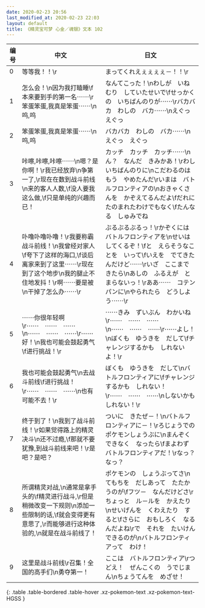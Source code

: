 ```yaml
---
date: 2020-02-23 20:56
last_modified_at: 2020-02-23 22:03
layout: default
title: 《精灵宝可梦 心金／魂银》文本 102
---
```

| 编号 | 中文 | 日文 |
| ---- | ---- | ---- |
| 0 | 等等我！！\r | まってくれえぇぇぇぇ－！！\r |
| 1 | 怎么会！\n因为我打瞌睡\f本来要到手的第一名⋯⋯\r笨蛋笨蛋,我真是笨蛋⋯⋯\n呜,呜 | なんてこった！\nわしが　いねむり　していたせいで\fせっかくの　いちばんのりが⋯⋯\rバカバカ　わしの　バカ⋯⋯\nえぐっ　えぐっ |
| 2 | 笨蛋笨蛋,我真是笨蛋⋯⋯\n呜,呜 | バカバカ　わしの　バカ⋯⋯\nえぐっ　えぐっ |
| 3 | 咔嚓,咔嚓,咔嚓⋯⋯\n嗯？是你啊！\r我已经放弃\n争第一了,\r现在在数到战斗前线\n来的客人人数,\f没人要我这么做,\f只是单纯的兴趣而已！ | カッチ　カッチ　カッチ⋯⋯\nん？　なんだ　きみかあ！\rわし　いちばんのりに\nこだわるのは　もう　やめたんだ\rいまは　バトルフロンティアの\nおきゃくさんを　かぞえてるんだよ\fだれに　たのまれたわけでもなく\fたんなる　しゅみでね |
| 4 | 卟噜卟噜卟噜！\r我要称霸战斗前线！\n我曾经对家人\f夸下了这样的海口,\f谈后离家来到了这里⋯⋯\r现在到了这个地步\n我的腿止不住地发抖！\r啊⋯⋯要是被\n干掉了怎么办⋯⋯\r | ぶるぶるぶるっ！\rかぞくには　バトルフロンティアを\nせいは　してくるぞ！\fと　えらそうなことを　いって\fいえを　でてきたんだけど⋯⋯\rいざ　ここまで　きたら\nあしの　ふるえが　とまらないっ！\rああ⋯⋯　コテンパンに\nやられたら　どうしよう⋯⋯\r |
| 5 | ⋯⋯你很年轻啊\r⋯⋯　⋯⋯　⋯⋯\n⋯⋯　⋯⋯　⋯⋯\r⋯⋯好！\n我也可能会鼓起勇气\f进行挑战！\r | ⋯⋯きみ　ずいぶん　わかいね\r⋯⋯　⋯⋯　⋯⋯\n⋯⋯　⋯⋯　⋯⋯\r⋯⋯よし！\nぼくも　ゆうきを　だして\fチャレンジするかも　しれないよ！\r |
| 6 | 我也可能会鼓起勇气\n去战斗前线\f进行挑战！\r⋯⋯　⋯⋯　⋯⋯\n也有可能不去！\r | ぼくも　ゆうきを　だして\nバトルフロンティアに\fチャレンジするかも　しれない！\r⋯⋯　⋯⋯　⋯⋯\nしないかも　しれない！\r |
| 7 | 终于到了！\n我到了战斗前线！\r如果觉得路上的精灵决斗\n还不过瘾,\f那就不要犹豫,到战斗前线来吧！\r是吧？是吧？ | ついに　きたぜ－！\nバトルフロンティアに－！\rろじょうでの　ポケモンしょうぶに\nまんぞく　できなく　なったら\fまよわず　バトルフロンティアだ！\rなっ？　なっ？ |
| 8 | 所谓精灵对战,\n通常是拿手头的\f精灵进行战斗,\r但是稍微改变一下规则\n添加一些限制的话,\f就会变得更有意思了,\r而能够进行这种体验的,\n就是在战斗前线了！ | ポケモンの　しょうぶってさ\nてもちを　だしあって　たたかうのが\fフツ－　なんだけどさ\rちょっと　ル－ルを　かえたり\nせいげんを　くわえたり　すると\fさらに　おもしろく　なるんだよね\rで　それを　たいけん　できるのが\nバトルフロンティアって　わけ！ |
| 9 | 这里是战斗前线\r召集！全国的高手们\n勇夺第一！ | ここは　バトルフロンティア\rつどえ！　ぜんこくの　うでじまん\nちょうてんを　めざせ！ |
{: .table .table-bordered .table-hover .xz-pokemon-text .xz-pokemon-text-HGSS }